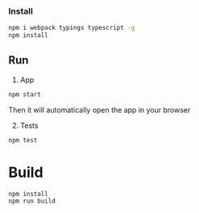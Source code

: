 ### Install

```sh
npm i webpack typings typescript -g
npm install
```
## Run

1. App
```sh
npm start
```
Then it will automatically open the app in your browser

2. Tests

```sh
npm test
```

# Build
```sh
npm install
npm run build
```